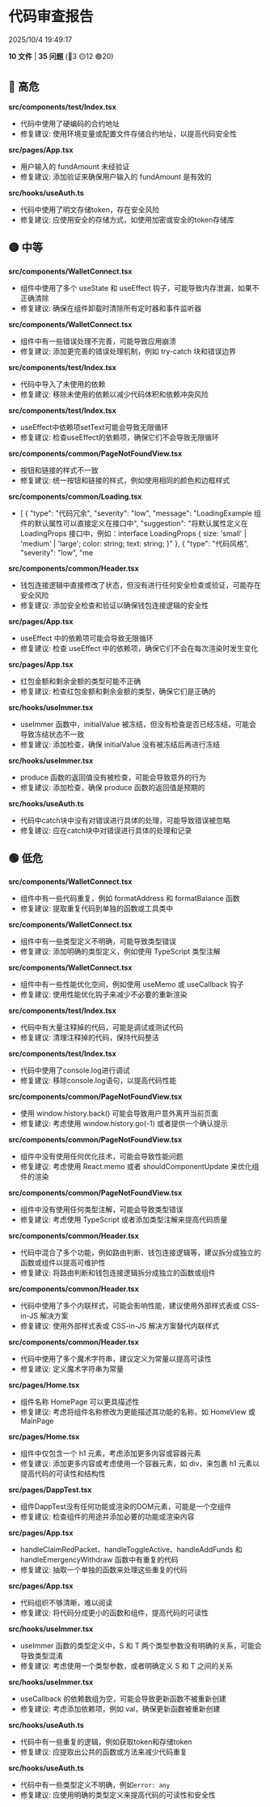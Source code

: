# 代码审查报告

2025/10/4 19:49:17

**10 文件** | **35 问题** (🔴3 🟡12 🟢20)

## 🔴 高危

**src/components/test/Index.tsx**
- 代码中使用了硬编码的合约地址
- 修复建议: 使用环境变量或配置文件存储合约地址，以提高代码安全性

**src/pages/App.tsx**
- 用户输入的 fundAmount 未经验证
- 修复建议: 添加验证来确保用户输入的 fundAmount 是有效的

**src/hooks/useAuth.ts**
- 代码中使用了明文存储token，存在安全风险
- 修复建议: 应使用安全的存储方式，如使用加密或安全的token存储库

## 🟡 中等

**src/components/WalletConnect.tsx**
- 组件中使用了多个 useState 和 useEffect 钩子，可能导致内存泄漏，如果不正确清除
- 修复建议: 确保在组件卸载时清除所有定时器和事件监听器

**src/components/WalletConnect.tsx**
- 组件中有一些错误处理不完善，可能导致应用崩溃
- 修复建议: 添加更完善的错误处理机制，例如 try-catch 块和错误边界

**src/components/test/Index.tsx**
- 代码中导入了未使用的依赖
- 修复建议: 移除未使用的依赖以减少代码体积和依赖冲突风险

**src/components/test/Index.tsx**
- useEffect中依赖项setText可能会导致无限循环
- 修复建议: 检查useEffect的依赖项，确保它们不会导致无限循环

**src/components/common/PageNotFoundView.tsx**
- 按钮和链接的样式不一致
- 修复建议: 统一按钮和链接的样式，例如使用相同的颜色和边框样式

**src/components/common/Loading.tsx**
- [
  {
    "type": "代码冗余",
    "severity": "low",
    "message": "LoadingExample 组件的默认属性可以直接定义在接口中",
    "suggestion": "将默认属性定义在 LoadingProps 接口中，例如：interface LoadingProps { size: 'small' | 'medium' | 'large'; color: string; text: string; }"
  },
  {
    "type": "代码风格",
    "severity": "low",
    "me

**src/components/common/Header.tsx**
- 钱包连接逻辑中直接修改了状态，但没有进行任何安全检查或验证，可能存在安全风险
- 修复建议: 添加安全检查和验证以确保钱包连接逻辑的安全性

**src/pages/App.tsx**
- useEffect 中的依赖项可能会导致无限循环
- 修复建议: 检查 useEffect 中的依赖项，确保它们不会在每次渲染时发生变化

**src/pages/App.tsx**
- 红包金额和剩余金额的类型可能不正确
- 修复建议: 检查红包金额和剩余金额的类型，确保它们是正确的

**src/hooks/useImmer.tsx**
- useImmer 函数中，initialValue 被冻结，但没有检查是否已经冻结，可能会导致冻结状态不一致
- 修复建议: 添加检查，确保 initialValue 没有被冻结后再进行冻结

**src/hooks/useImmer.tsx**
- produce 函数的返回值没有被检查，可能会导致意外的行为
- 修复建议: 添加检查，确保 produce 函数的返回值是预期的

**src/hooks/useAuth.ts**
- 代码中catch块中没有对错误进行具体的处理，可能导致错误被忽略
- 修复建议: 应在catch块中对错误进行具体的处理和记录

## 🟢 低危

**src/components/WalletConnect.tsx**
- 组件中有一些代码重复，例如 formatAddress 和 formatBalance 函数
- 修复建议: 提取重复代码到单独的函数或工具类中

**src/components/WalletConnect.tsx**
- 组件中有一些类型定义不明确，可能导致类型错误
- 修复建议: 添加明确的类型定义，例如使用 TypeScript 类型注解

**src/components/WalletConnect.tsx**
- 组件中有一些性能优化空间，例如使用 useMemo 或 useCallback 钩子
- 修复建议: 使用性能优化钩子来减少不必要的重新渲染

**src/components/test/Index.tsx**
- 代码中有大量注释掉的代码，可能是调试或测试代码
- 修复建议: 清理注释掉的代码，保持代码整洁

**src/components/test/Index.tsx**
- 代码中使用了console.log进行调试
- 修复建议: 移除console.log语句，以提高代码性能

**src/components/common/PageNotFoundView.tsx**
- 使用 window.history.back() 可能会导致用户意外离开当前页面
- 修复建议: 考虑使用 window.history.go(-1) 或者提供一个确认提示

**src/components/common/PageNotFoundView.tsx**
- 组件中没有使用任何优化技术，可能会导致性能问题
- 修复建议: 考虑使用 React.memo 或者 shouldComponentUpdate 来优化组件的渲染

**src/components/common/PageNotFoundView.tsx**
- 组件中没有使用任何类型注解，可能会导致类型错误
- 修复建议: 考虑使用 TypeScript 或者添加类型注解来提高代码质量

**src/components/common/Header.tsx**
- 代码中混合了多个功能，例如路由判断、钱包连接逻辑等，建议拆分成独立的函数或组件以提高可维护性
- 修复建议: 将路由判断和钱包连接逻辑拆分成独立的函数或组件

**src/components/common/Header.tsx**
- 代码中使用了多个内联样式，可能会影响性能，建议使用外部样式表或 CSS-in-JS 解决方案
- 修复建议: 使用外部样式表或 CSS-in-JS 解决方案替代内联样式

**src/components/common/Header.tsx**
- 代码中使用了多个魔术字符串，建议定义为常量以提高可读性
- 修复建议: 定义魔术字符串为常量

**src/pages/Home.tsx**
- 组件名称 HomePage 可以更具描述性
- 修复建议: 考虑将组件名称修改为更能描述其功能的名称，如 HomeView 或 MainPage

**src/pages/Home.tsx**
- 组件中仅包含一个 h1 元素，考虑添加更多内容或容器元素
- 修复建议: 添加更多内容或考虑使用一个容器元素，如 div，来包裹 h1 元素以提高代码的可读性和结构性

**src/pages/DappTest.tsx**
- 组件DappTest没有任何功能或渲染的DOM元素，可能是一个空组件
- 修复建议: 检查组件的用途并添加必要的功能或渲染内容

**src/pages/App.tsx**
- handleClaimRedPacket、handleToggleActive、handleAddFunds 和 handleEmergencyWithdraw 函数中有重复的代码
- 修复建议: 抽取一个单独的函数来处理这些重复的代码

**src/pages/App.tsx**
- 代码组织不够清晰，难以阅读
- 修复建议: 将代码分成更小的函数和组件，提高代码的可读性

**src/hooks/useImmer.tsx**
- useImmer 函数的类型定义中，S 和 T 两个类型参数没有明确的关系，可能会导致类型混淆
- 修复建议: 考虑使用一个类型参数，或者明确定义 S 和 T 之间的关系

**src/hooks/useImmer.tsx**
- useCallback 的依赖数组为空，可能会导致更新函数不被重新创建
- 修复建议: 考虑添加依赖项，例如 val，确保更新函数被重新创建

**src/hooks/useAuth.ts**
- 代码中有一些重复的逻辑，例如获取token和存储token
- 修复建议: 应提取出公共的函数或方法来减少代码重复

**src/hooks/useAuth.ts**
- 代码中有一些类型定义不明确，例如`error: any`
- 修复建议: 应使用明确的类型定义来提高代码的可读性和安全性

